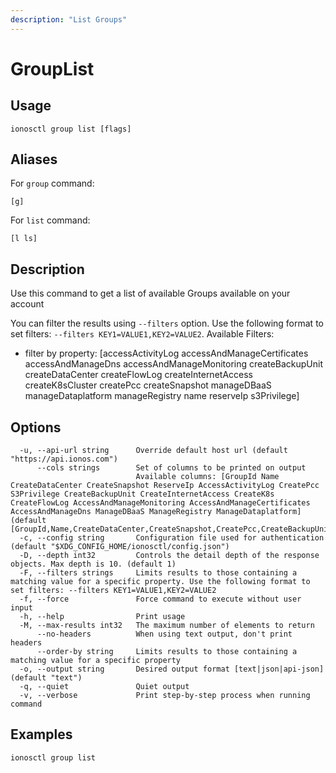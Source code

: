 ```yaml
---
description: "List Groups"
---
```


# GroupList

## Usage

```text
ionosctl group list [flags]
```

## Aliases

For `group` command:

```text
[g]
```

For `list` command:

```text
[l ls]
```

## Description

Use this command to get a list of available Groups available on your account

You can filter the results using `--filters` option. Use the following format to set filters: `--filters KEY1=VALUE1,KEY2=VALUE2`.
Available Filters:
* filter by property: [accessActivityLog accessAndManageCertificates accessAndManageDns accessAndManageMonitoring createBackupUnit createDataCenter createFlowLog createInternetAccess createK8sCluster createPcc createSnapshot manageDBaaS manageDataplatform manageRegistry name reserveIp s3Privilege]

## Options

```text
  -u, --api-url string      Override default host url (default "https://api.ionos.com")
      --cols strings        Set of columns to be printed on output 
                            Available columns: [GroupId Name CreateDataCenter CreateSnapshot ReserveIp AccessActivityLog CreatePcc S3Privilege CreateBackupUnit CreateInternetAccess CreateK8s CreateFlowLog AccessAndManageMonitoring AccessAndManageCertificates AccessAndManageDns ManageDBaaS ManageRegistry ManageDataplatform] (default [GroupId,Name,CreateDataCenter,CreateSnapshot,CreatePcc,CreateBackupUnit,CreateInternetAccess,CreateK8s,ReserveIp])
  -c, --config string       Configuration file used for authentication (default "$XDG_CONFIG_HOME/ionosctl/config.json")
  -D, --depth int32         Controls the detail depth of the response objects. Max depth is 10. (default 1)
  -F, --filters strings     Limits results to those containing a matching value for a specific property. Use the following format to set filters: --filters KEY1=VALUE1,KEY2=VALUE2
  -f, --force               Force command to execute without user input
  -h, --help                Print usage
  -M, --max-results int32   The maximum number of elements to return
      --no-headers          When using text output, don't print headers
      --order-by string     Limits results to those containing a matching value for a specific property
  -o, --output string       Desired output format [text|json|api-json] (default "text")
  -q, --quiet               Quiet output
  -v, --verbose             Print step-by-step process when running command
```

## Examples

```text
ionosctl group list
```

